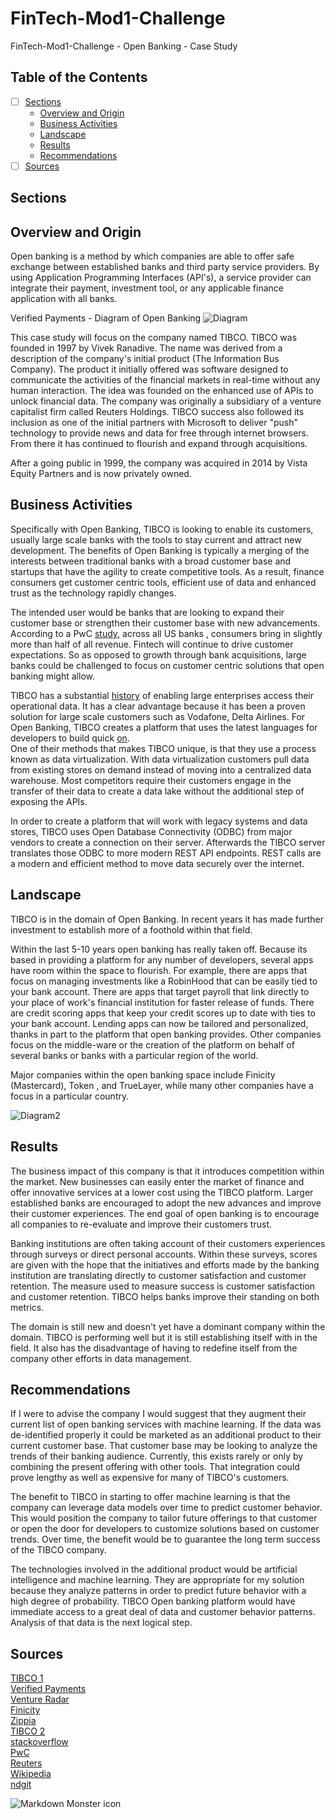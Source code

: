 # FinTech-Mod1-Challenge
FinTech-Mod1-Challenge - Open Banking - Case Study

## Table of the Contents

- [ ] [Sections](#sections)
  - [Overview and Origin](#title)
  - [Business Activities](#banner)
  - [Landscape](#badges)
  - [Results](#short-description)
  - [Recommendations](#long-description)
- [ ] [Sources](#Sources)  
  
## Sections


## Overview and Origin

Open banking is a method by which companies are able to offer safe exchange between established banks and third party service providers. By using Application Programming Interfaces (API's), a service provider can integrate their payment, investment tool, or any applicable finance application with all banks.

Verified Payments - Diagram of Open Banking
![Diagram](Diagram1.png)

This case study will focus on the company named TIBCO. TIBCO was founded in 1997 by Vivek Ranadive. The name was derived from a description of the company's initial product (The Information Bus Company). The product it initially offered was software designed to communicate the activities of the financial markets in real-time without any human interaction. The idea was founded on the enhanced use of APIs to unlock financial data. The company was originally a subsidiary of a venture capitalist firm called Reuters Holdings. TIBCO success also followed its inclusion as one of the initial partners with Microsoft to deliver "push" technology to provide news and data for free through internet browsers. From there it has continued to flourish and expand through acquisitions.

After a going public in 1999, the company was acquired in 2014 by Vista Equity Partners and is now privately owned.

## Business Activities

Specifically with Open Banking, TIBCO is looking to enable its customers, usually large scale banks with the tools to stay current and attract new development. The benefits of Open Banking is typically a merging of the interests between traditional banks with a broad customer base and startups that have the agility to create competitive tools. As a result, finance consumers get customer centric tools, efficient use of data and enhanced trust as the technology rapidly changes.

The intended user would be banks that are looking to expand their customer base or strengthen their customer base with new advancements. According to a PwC [study](https://www.pwc.com/us/en/industries/financial-services/library/next-in-banking-capital-markets-trends.html?WT.mc_id=CT7-PL900-DM1-TR1-LS4-ND30-PRG7-CN_DataAndAnalyticsBuilds-NextInBakingCapitalMarketsTrendNativeNativo), across all US banks , consumers bring in slightly more than half of all revenue. Fintech will continue to drive customer expectations. So as opposed to growth through bank acquisitions, large banks could be challenged to focus on customer centric solutions that open banking might allow.

TIBCO has a substantial [history](https://www.tibco.com/resources/analyst-report/gartner-magic-quadrant-master-data-management-solutions) of enabling large enterprises access their operational data. It has a clear advantage because it has been a proven solution for large scale customers such as Vodafone, Delta Airlines. For Open Banking, TIBCO creates a platform that uses the latest languages for developers to build quick [on](https://www.tibco.com/reference-center/what-is-open-banking).<br>One of their methods that makes TIBCO unique, is that they use a process known as data virtualization. With data virtualization customers pull data from existing stores on demand instead of moving into a centralized data warehouse. Most competitors require their customers engage in the transfer of their data to create a data lake without the additional step of exposing the APIs.

In order to create a platform that will work with legacy systems and data stores, TIBCO uses Open Database Connectivity (ODBC) from major vendors to create a connection on their server. Afterwards the TIBCO server translates those ODBC to more modern REST API endpoints. REST calls are a modern and efficient method to move data securely over the internet.

## Landscape

TIBCO is in the domain of Open Banking. In recent years it has made further investment to establish more of a foothold within that field.

Within the last 5-10 years open banking has really taken off. Because its based in providing a platform for any number of developers, several apps have room within the space to flourish. For example, there are apps that focus on managing investments like a RobinHood that can be easily tied to your bank account. There are apps that target payroll that link directly to your place of work's financial institution for faster release of funds. There are credit scoring apps that keep your credit scores up to date with ties to your bank account. Lending apps can now be tailored and personalized, thanks in part to the platform that open banking provides. Other companies focus on the middle-ware or the creation of the platform on behalf of several banks or banks with a particular region of the world.

Major companies within the open banking space include Finicity (Mastercard), Token , and TrueLayer, while many other companies have a focus in a particular country. 

![Diagram2](Diagram2.png)

## Results

The business impact of this company is that it introduces competition within the market. New businesses can easily enter the market of finance and offer innovative services at a lower cost using the TIBCO platform. Larger established banks are encouraged to adopt the new advances and improve their customer experiences. The end goal of open banking is to encourage all companies to re-evaluate and improve their customers trust.

Banking institutions are often taking account of their customers experiences through surveys or direct personal accounts. Within these surveys, scores are given with the hope that the initiatives and efforts made by the banking institution are translating directly to customer satisfaction and customer retention. The measure used to measure success is customer satisfaction and customer retention. TIBCO helps banks improve their standing on both metrics.

The domain is still new and doesn't yet have a dominant company within the domain. TIBCO is performing well but it is still establishing itself with in the field. It also has the disadvantage of having to redefine itself from the company other efforts in data management.

## Recommendations

If I were to advise the company I would suggest that they augment their current list of open banking services with machine learning. If the data was de-identified properly it could be marketed as an additional product to their current customer base. That customer base may be looking to analyze the trends of their banking audience. Currently, this exists rarely or only by combining the present offering with other tools. That integration could prove lengthy as well as expensive for many of TIBCO's customers.

The benefit to TIBCO in starting to offer machine learning is that the company can leverage data models over time to predict customer behavior. This would position the company to tailor future offerings to that customer or open the door for developers to customize solutions based on customer trends. Over time, the benefit would be to guarantee the long term success of the TIBCO company.

The technologies involved in the additional product would be artificial intelligence and machine learning. They are appropriate for my solution because they analyze patterns in order to predict future behavior with a high degree of probability. TIBCO Open banking platform would have immediate access to a great deal of data and customer behavior patterns. Analysis of that data is the next logical step.

## Sources

[TIBCO 1](https://www.tibco.com/reference-center/what-is-open-banking)<br>
[Verified Payments](https://verifiedpayments.com/blog/open-banking-history-definition-examples)<br>
[Venture Radar](https://www.ventureradar.com/keyword/Open-Banking)<br>
[Finicity](https://www.finicity.com/open-banking/?gclid=Cj0KCQjw1tGUBhDXARIsAIJx01mpIuKWzWEF6yHvF72Lskw1pk7XCXo0k2E4j2Aw6cpVvmXhDvi2QJoaAkNoEALw_wcB)<br>
[Zippia](https://www.zippia.com/tibco-software-careers-41791/history/)<br>
[TIBCO 2](https://www.tibco.com/resources/analyst-report/gartner-magic-quadrant-master-data-management-solutions)<br>
[stackoverflow](https://stackoverflow.com/questions/23569242/how-tibco-is-useful-to-organizations-and-why-it-is-used/23571168#23571168)<br>
[PwC](https://www.pwc.com/us/en/industries/financial-services/library/next-in-banking-capital-markets-trends.html?WT.mc_id=CT7-PL900-DM1-TR1-LS4-ND30-PRG7-CN_DataAndAnalyticsBuilds-NextInBakingCapitalMarketsTrendNativeNativo)<br>
[Reuters](https://www.reuters.com/article/us-tibco-software-m-a-vistaequity-idUSKCN0HO11Y20140929)<br>
[Wikipedia](https://en.wikipedia.org/wiki/TIBCO_Software)<br>
[ndgit](https://ndgit.com/en/open-banking-key-threats-opportunities/)<br>


<img src="https://pngimg.com/uploads/penguin/pinguin_PNG2.png"
     alt="Markdown Monster icon"
     style="float: left; margin-right: 10px;" />

